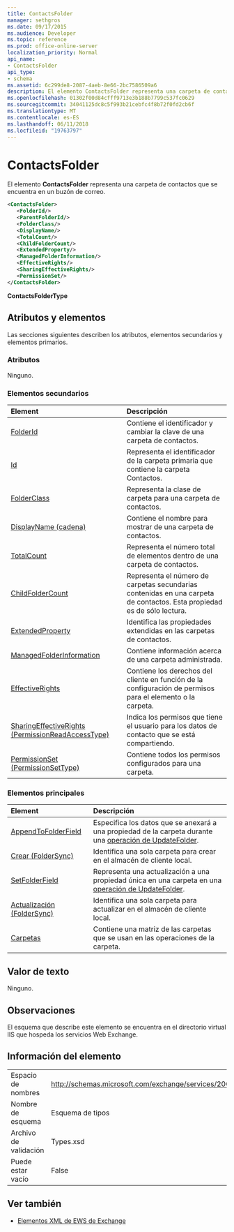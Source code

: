```yaml
---
title: ContactsFolder
manager: sethgros
ms.date: 09/17/2015
ms.audience: Developer
ms.topic: reference
ms.prod: office-online-server
localization_priority: Normal
api_name:
- ContactsFolder
api_type:
- schema
ms.assetid: 6c299de8-2087-4aeb-8e66-2bc7586509a6
description: El elemento ContactsFolder representa una carpeta de contactos que se encuentra en un buzón de correo.
ms.openlocfilehash: 01302f00d84cfff9713e3b188b7799c537fc0629
ms.sourcegitcommit: 34041125dc8c5f993b21cebfc4f8b72f0fd2cb6f
ms.translationtype: MT
ms.contentlocale: es-ES
ms.lasthandoff: 06/11/2018
ms.locfileid: "19763797"
---
```

# <a name="contactsfolder"></a>ContactsFolder

El elemento **ContactsFolder** representa una carpeta de contactos que se encuentra en un buzón de correo. 
  
```xml
<ContactsFolder>
   <FolderId/>
   <ParentFolderId/>
   <FolderClass/>
   <DisplayName/>
   <TotalCount/>
   <ChildFolderCount/>
   <ExtendedProperty/>
   <ManagedFolderInformation/>
   <EffectiveRights/>
   <SharingEffectiveRights/>
   <PermissionSet/>
</ContactsFolder>
```

 **ContactsFolderType**
## <a name="attributes-and-elements"></a>Atributos y elementos

Las secciones siguientes describen los atributos, elementos secundarios y elementos primarios.
  
### <a name="attributes"></a>Atributos

Ninguno.
  
### <a name="child-elements"></a>Elementos secundarios

|**Element**|**Descripción**|
|:-----|:-----|
|[FolderId](folderid.md) <br/> |Contiene el identificador y cambiar la clave de una carpeta de contactos.  <br/> |
|[Id](parentfolderid.md) <br/> |Representa el identificador de la carpeta primaria que contiene la carpeta Contactos.  <br/> |
|[FolderClass](folderclass.md) <br/> |Representa la clase de carpeta para una carpeta de contactos.  <br/> |
|[DisplayName (cadena)](displayname-string.md) <br/> |Contiene el nombre para mostrar de una carpeta de contactos.  <br/> |
|[TotalCount](totalcount.md) <br/> |Representa el número total de elementos dentro de una carpeta de contactos.  <br/> |
|[ChildFolderCount](childfoldercount.md) <br/> |Representa el número de carpetas secundarias contenidas en una carpeta de contactos. Esta propiedad es de sólo lectura.  <br/> |
|[ExtendedProperty](extendedproperty.md) <br/> |Identifica las propiedades extendidas en las carpetas de contactos.  <br/> |
|[ManagedFolderInformation](managedfolderinformation.md) <br/> |Contiene información acerca de una carpeta administrada.  <br/> |
|[EffectiveRights](effectiverights.md) <br/> |Contiene los derechos del cliente en función de la configuración de permisos para el elemento o la carpeta.  <br/> |
|[SharingEffectiveRights (PermissionReadAccessType)](sharingeffectiverights-permissionreadaccesstype.md) <br/> |Indica los permisos que tiene el usuario para los datos de contacto que se está compartiendo.  <br/> |
|[PermissionSet (PermissionSetType)](permissionset-permissionsettype.md) <br/> |Contiene todos los permisos configurados para una carpeta.  <br/> |
   
### <a name="parent-elements"></a>Elementos principales

|**Element**|**Descripción**|
|:-----|:-----|
|[AppendToFolderField](appendtofolderfield.md) <br/> |Especifica los datos que se anexará a una propiedad de la carpeta durante una [operación de UpdateFolder](updatefolder-operation.md).  <br/> |
|[Crear (FolderSync)](create-foldersync.md) <br/> |Identifica una sola carpeta para crear en el almacén de cliente local.  <br/> |
|[SetFolderField](setfolderfield.md) <br/> |Representa una actualización a una propiedad única en una carpeta en una [operación de UpdateFolder](updatefolder-operation.md).  <br/> |
|[Actualización (FolderSync)](update-foldersync.md) <br/> |Identifica una sola carpeta para actualizar en el almacén de cliente local.  <br/> |
|[Carpetas](folders-ex15websvcsotherref.md) <br/> |Contiene una matriz de las carpetas que se usan en las operaciones de la carpeta.  <br/> |
   
## <a name="text-value"></a>Valor de texto

Ninguno.
  
## <a name="remarks"></a>Observaciones

El esquema que describe este elemento se encuentra en el directorio virtual IIS que hospeda los servicios Web Exchange.
  
## <a name="element-information"></a>Información del elemento

|||
|:-----|:-----|
|Espacio de nombres  <br/> |http://schemas.microsoft.com/exchange/services/2006/types  <br/> |
|Nombre de esquema  <br/> |Esquema de tipos  <br/> |
|Archivo de validación  <br/> |Types.xsd  <br/> |
|Puede estar vacío  <br/> |False  <br/> |
   
## <a name="see-also"></a>Ver también



- [Elementos XML de EWS de Exchange](ews-xml-elements-in-exchange.md)

